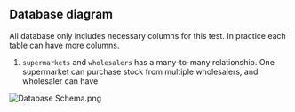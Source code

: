 
## Database diagram
All database only includes necessary columns for this test. In practice each table can have more columns.

1. `supermarkets` and `wholesalers` has a many-to-many relationship. One supermarket can purchase stock from multiple wholesalers, and wholesaler can have 

![Database Schema.png](storage%2FScreenshot%202024-06-24%20at%2008.18.10.png)